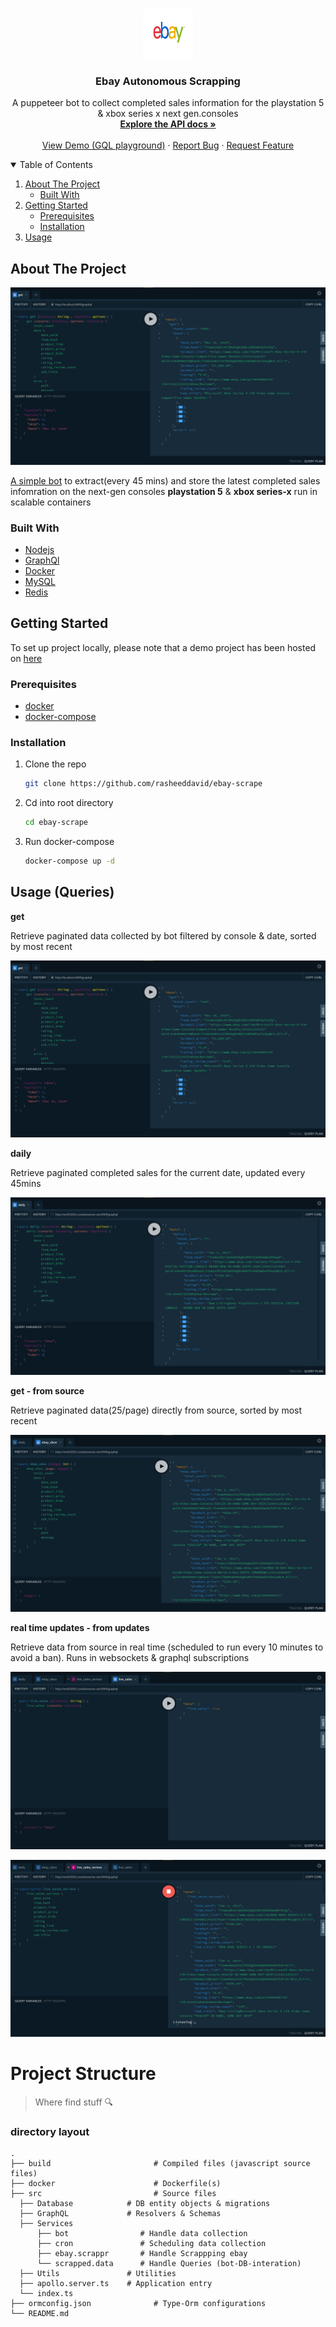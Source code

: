 <br />
<p align="center">
  <a href="https://github.com/rasheeddavid/ebay-scrape">
    <img src="./images/logo.jpg" alt="Logo" width="80" height="80">
  </a>

  <h3 align="center">Ebay Autonomous Scrapping</h3>

  <p align="center">
    A puppeteer bot to collect completed sales information for the playstation 5 & xbox series x next gen.consoles
    <br />
    <a href="https://documenter.getpostman.com/view/10077490/TVt2e4h4"><strong>Explore the API docs »</strong></a>
    <br />
    <br />
    <a href="http://vmi352052.contaboserver.net:4949/graphql">View Demo (GQL playground)</a>
    ·
    <a href="https://github.com/rasheeddavid/ebay-scrape/issues">Report Bug</a>
    ·
    <a href="https://github.com/rasheeddavid/ebay-scrape/issues">Request Feature</a>
  </p>

<!-- TABLE OF CONTENTS -->
<details open="open">
  <summary>Table of Contents</summary>
  <ol>
    <li>
      <a href="#about-the-project">About The Project</a>
      <ul>
        <li><a href="#built-with">Built With</a></li>
      </ul>
    </li>
    <li>
      <a href="#getting-started">Getting Started</a>
      <ul>
        <li><a href="#prerequisites">Prerequisites</a></li>
        <li><a href="#installation">Installation</a></li>
      </ul>
    </li>
    <li><a href="#usage">Usage</a></li>
  </ol>
</details>

<!-- ABOUT THE PROJECT -->

## About The Project

[![Product Name Screen Shot][product-screenshot]](http://vmi352052.contaboserver.net:4949/graphql)

[A simple bot](src/Services/bot/index.ts) to extract(every 45 mins) and store the latest completed sales infomration on the next-gen consoles **playstation 5** & **xbox series-x** run in scalable containers

### Built With

-   [Nodejs]()
-   [GraphQl]()
-   [Docker]()
-   [MySQL]()
-   [Redis]()

<!-- GETTING STARTED -->

## Getting Started

To set up project locally, please note that a demo project has been hosted on [here](http://vmi352052.contaboserver.net:4949/graphql)

### Prerequisites

-   [docker](https://www.docker.com/get-started)
-   [docker-compose](https://docs.docker.com/compose/install/)

### Installation

1. Clone the repo
    ```sh
    git clone https://github.com/rasheeddavid/ebay-scrape
    ```
2. Cd into root directory
    ```sh
    cd ebay-scrape
    ```
3. Run docker-compose
    ```sh
    docker-compose up -d
    ```

<!-- USAGE EXAMPLES -->

## Usage (Queries)

**get**

Retrieve paginated data collected by bot filtered by console & date, sorted by most recent

[![get_demo][product-screenshot]](http://vmi352052.contaboserver.net:4949/graphql)

**daily**

Retrieve paginated completed sales for the current date, updated every 45mins

![demo_2](images/daily.png)

**get - from source**

Retrieve paginated data(25/page) directly from source, sorted by most recent

![demo_2](images/from_source.png)

**real time updates - from updates**

Retrieve data from source in real time (scheduled to run every 10 minutes to avoid a ban). Runs in websockets & graphql subscriptions

![demo_2](images/live_sales_query.png)

![demo_2](images/live_sales_subscription.png)

Project Structure
============================

> Where find stuff 🔍

### directory layout
    .
    ├── build                       # Compiled files (javascript source files)
    ├── docker                      # Dockerfile(s)
    ├── src                         # Source files
      ├── Database            # DB entity objects & migrations
      ├── GraphQL             # Resolvers & Schemas
      ├── Services
          ├── bot                # Handle data collection
          ├── cron               # Scheduling data collection
          ├── ebay.scrappr       # Handle Scrappping ebay
          └── scrapped.data      # Handle Queries (bot-DB-interation)
      ├── Utils               # Utilities
      ├── apollo.server.ts    # Application entry
      └── index.ts
    ├── ormconfig.json              # Type-Orm configurations
    └── README.md
    

[product-screenshot]: images/get.png
